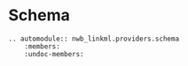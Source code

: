 # Schema

```{eval-rst}
.. automodule:: nwb_linkml.providers.schema
    :members:
    :undoc-members:
```